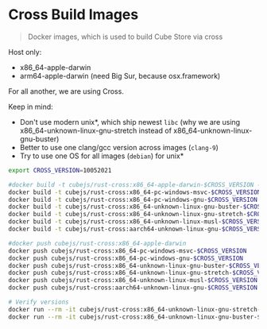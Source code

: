Cross Build Images
==================

> Docker images, which is used to build Cube Store via cross

Host only:

- x86_64-apple-darwin
- arm64-apple-darwin (need Big Sur, because osx.framework)

For all another, we are using Cross.

Keep in mind:

- Don't use modern unix*, which ship newest `libc` (why we are using x86_64-unknown-linux-gnu-stretch instead of x86_64-unknown-linux-gnu-buster)
- Better to use one clang/gcc version across images (`clang-9`)
- Try to use one OS for all images (`debian`) for unix*

```sh
export CROSS_VERSION=10052021

#docker build -t cubejs/rust-cross:x86_64-apple-darwin-$CROSS_VERSION -f x86_64-apple-darwin.Dockerfile .
docker build -t cubejs/rust-cross:x86_64-pc-windows-msvc-$CROSS_VERSION -f x86_64-pc-windows-msvc.Dockerfile .
docker build -t cubejs/rust-cross:x86_64-pc-windows-gnu-$CROSS_VERSION -f x86_64-pc-windows-gnu.Dockerfile .
docker build -t cubejs/rust-cross:x86_64-unknown-linux-gnu-buster-$CROSS_VERSION -f x86_64-unknown-linux-gnu-buster.Dockerfile .
docker build -t cubejs/rust-cross:x86_64-unknown-linux-gnu-stretch-$CROSS_VERSION -f x86_64-unknown-linux-gnu-stretch.Dockerfile .
docker build -t cubejs/rust-cross:x86_64-unknown-linux-musl-$CROSS_VERSION -f x86_64-unknown-linux-musl.Dockerfile .
docker build -t cubejs/rust-cross:aarch64-unknown-linux-gnu-$CROSS_VERSION -f aarch64-unknown-linux-gnu.Dockerfile .

#docker push cubejs/rust-cross:x86_64-apple-darwin
docker push cubejs/rust-cross:x86_64-pc-windows-msvc-$CROSS_VERSION
docker push cubejs/rust-cross:x86_64-pc-windows-gnu-$CROSS_VERSION
docker push cubejs/rust-cross:x86_64-unknown-linux-gnu-buster-$CROSS_VERSION
docker push cubejs/rust-cross:x86_64-unknown-linux-gnu-stretch-$CROSS_VERSION
docker push cubejs/rust-cross:x86_64-unknown-linux-musl-$CROSS_VERSION
docker push cubejs/rust-cross:aarch64-unknown-linux-gnu-$CROSS_VERSION

# Verify versions
docker run --rm -it cubejs/rust-cross:x86_64-unknown-linux-gnu-stretch-$CROSS_VERSION cc --version
docker run --rm -it cubejs/rust-cross:x86_64-unknown-linux-gnu-buster-$CROSS_VERSION cc --version
```
